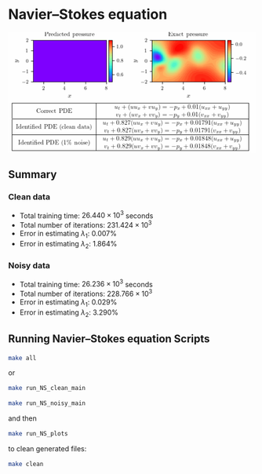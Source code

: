 # Navier–Stokes equation

![Navier–Stokes](figures/NS.gif)

## Summary

### Clean data

- Total training time: $26.440 \times 10^3$ seconds
- Total number of iterations: $231.424 \times 10^3$
- Error in estimating $\lambda_{1}$: $0.007$%
- Error in estimating $\lambda_{2}$: $1.864$%

### Noisy data

- Total training time: $26.236 \times 10^3$ seconds
- Total number of iterations: $228.766 \times 10^3$
- Error in estimating $\lambda_{1}$: $0.029$%
- Error in estimating $\lambda_{2}$: $3.290$%

## Running Navier–Stokes equation Scripts


```bash
make all
```

or

```bash
make run_NS_clean_main
```

```bash
make run_NS_noisy_main
```

and then 


```bash
make run_NS_plots
```

to clean generated files:

```bash
make clean
```